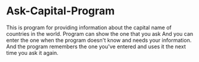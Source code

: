 # Ask-Capital-Program
This is program for providing information about the capital name of countries in the world.
Program can show the one that you ask And you can enter the one when the program doesn't know and needs your information.
And the program remembers the one you've entered and uses it the next time you ask it again.
